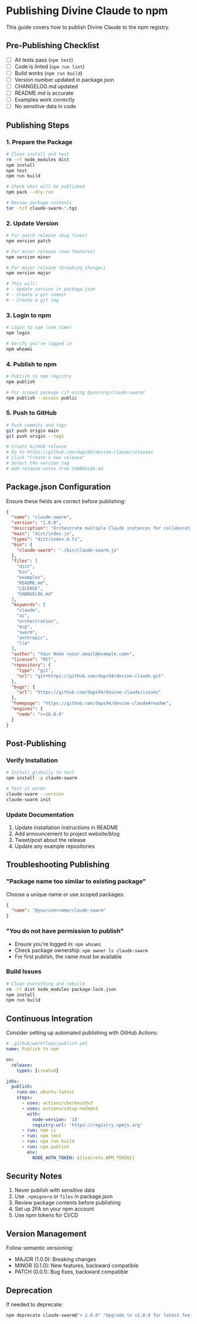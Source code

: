 # Publishing Divine Claude to npm

This guide covers how to publish Divine Claude to the npm registry.

## Pre-Publishing Checklist

- [ ] All tests pass (`npm test`)
- [ ] Code is linted (`npm run lint`)
- [ ] Build works (`npm run build`)
- [ ] Version number updated in package.json
- [ ] CHANGELOG.md updated
- [ ] README.md is accurate
- [ ] Examples work correctly
- [ ] No sensitive data in code

## Publishing Steps

### 1. Prepare the Package

```bash
# Clean install and test
rm -rf node_modules dist
npm install
npm test
npm run build

# Check what will be published
npm pack --dry-run

# Review package contents
tar -tzf claude-swarm-*.tgz
```

### 2. Update Version

```bash
# For patch release (bug fixes)
npm version patch

# For minor release (new features)
npm version minor

# For major release (breaking changes)
npm version major

# This will:
# - Update version in package.json
# - Create a git commit
# - Create a git tag
```

### 3. Login to npm

```bash
# Login to npm (one time)
npm login

# Verify you're logged in
npm whoami
```

### 4. Publish to npm

```bash
# Publish to npm registry
npm publish

# For scoped package (if using @yourorg/claude-swarm)
npm publish --access public
```

### 5. Push to GitHub

```bash
# Push commits and tags
git push origin main
git push origin --tags

# Create GitHub release
# Go to https://github.com/daps94/devine-claude/releases
# Click "Create a new release"
# Select the version tag
# Add release notes from CHANGELOG.md
```

## Package.json Configuration

Ensure these fields are correct before publishing:

```json
{
  "name": "claude-swarm",
  "version": "1.0.0",
  "description": "Orchestrate multiple Claude instances for collaborative AI development",
  "main": "dist/index.js",
  "types": "dist/index.d.ts",
  "bin": {
    "claude-swarm": "./bin/claude-swarm.js"
  },
  "files": [
    "dist",
    "bin",
    "examples",
    "README.md",
    "LICENSE",
    "CHANGELOG.md"
  ],
  "keywords": [
    "claude",
    "ai",
    "orchestration",
    "mcp",
    "swarm",
    "anthropic",
    "llm"
  ],
  "author": "Your Name <your.email@example.com>",
  "license": "MIT",
  "repository": {
    "type": "git",
    "url": "git+https://github.com/daps94/devine-claude.git"
  },
  "bugs": {
    "url": "https://github.com/daps94/devine-claude/issues"
  },
  "homepage": "https://github.com/daps94/devine-claude#readme",
  "engines": {
    "node": ">=18.0.0"
  }
}
```

## Post-Publishing

### Verify Installation

```bash
# Install globally to test
npm install -g claude-swarm

# Test it works
claude-swarm --version
claude-swarm init
```

### Update Documentation

1. Update installation instructions in README
2. Add announcement to project website/blog
3. Tweet/post about the release
4. Update any example repositories

## Troubleshooting Publishing

### "Package name too similar to existing package"

Choose a unique name or use scoped packages:
```json
{
  "name": "@yourusername/claude-swarm"
}
```

### "You do not have permission to publish"

- Ensure you're logged in: `npm whoami`
- Check package ownership: `npm owner ls claude-swarm`
- For first publish, the name must be available

### Build Issues

```bash
# Clean everything and rebuild
rm -rf dist node_modules package-lock.json
npm install
npm run build
```

## Continuous Integration

Consider setting up automated publishing with GitHub Actions:

```yaml
# .github/workflows/publish.yml
name: Publish to npm

on:
  release:
    types: [created]

jobs:
  publish:
    runs-on: ubuntu-latest
    steps:
      - uses: actions/checkout@v3
      - uses: actions/setup-node@v3
        with:
          node-version: '18'
          registry-url: 'https://registry.npmjs.org'
      - run: npm ci
      - run: npm test
      - run: npm run build
      - run: npm publish
        env:
          NODE_AUTH_TOKEN: ${{secrets.NPM_TOKEN}}
```

## Security Notes

1. Never publish with sensitive data
2. Use `.npmignore` or `files` in package.json
3. Review package contents before publishing
4. Set up 2FA on your npm account
5. Use npm tokens for CI/CD

## Version Management

Follow semantic versioning:
- MAJOR (1.0.0): Breaking changes
- MINOR (0.1.0): New features, backward compatible
- PATCH (0.0.1): Bug fixes, backward compatible

## Deprecation

If needed to deprecate:
```bash
npm deprecate claude-swarm@"< 2.0.0" "Upgrade to v2.0.0 for latest features"
```